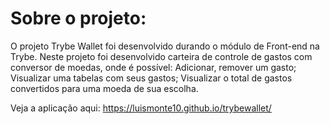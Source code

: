 # Sobre o projeto: 
O projeto Trybe Wallet foi desenvolvido durando o módulo de Front-end na Trybe. Neste projeto foi desenvolvido carteira de controle de gastos com conversor de moedas, onde é possível: Adicionar, remover um gasto; Visualizar uma tabelas com seus gastos; Visualizar o total de gastos convertidos para uma moeda de sua escolha.

Veja a aplicação aqui: https://luismonte10.github.io/trybewallet/
